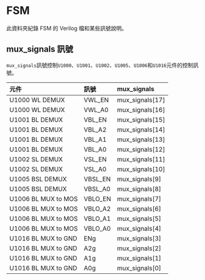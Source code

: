 # FSM  
此資料夾紀錄 FSM 的 Verilog 檔和某些訊號說明。  
  
## mux_signals 訊號  
`mux_signals`訊號控制`U1000`、`U1001`、`U1002`、`U1005`、`U1006`和`U1016`元件的控制訊號。  
  
|元件|訊號|mux_signals|
|:---|:---|:---|
|U1000 WL DEMUX|VWL_EN|mux_signals[17]|
|U1000 WL DEMUX|VWL_A0|mux_signals[16]|
|U1001 BL DEMUX|VBL_EN|mux_signals[15]|
|U1001 BL DEMUX|VBL_A2|mux_signals[14]|
|U1001 BL DEMUX|VBL_A1|mux_signals[13]|
|U1001 BL DEMUX|VBL_A0|mux_signals[12]|
|U1002 SL DEMUX|VSL_EN|mux_signals[11]|
|U1002 SL DEMUX|VSL_A0|mux_signals[10]|
|U1005 BSL DEMUX|VBSL_EN|mux_signals[9]|
|U1005 BSL DEMUX|VBSL_A0|mux_signals[8]|
|U1006 BL MUX to MOS|VBLO_EN|mux_signals[7]|
|U1006 BL MUX to MOS|VBLO_A2|mux_signals[6]|
|U1006 BL MUX to MOS|VBLO_A1|mux_signals[5]|
|U1006 BL MUX to MOS|VBLO_A0|mux_signals[4]|
|U1016 BL MUX to GND|ENg|mux_signals[3]|
|U1016 BL MUX to GND|A2g|mux_signals[2]|
|U1016 BL MUX to GND|A1g|mux_signals[1]|
|U1016 BL MUX to GND|A0g|mux_signals[0]|
